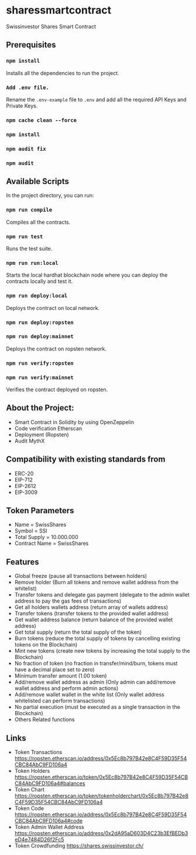 # sharessmartcontract
Swissinvestor Shares Smart Contract

## Prerequisites

### `npm install`

Installs all the dependencies to run the project.

### `Add .env file.`

Rename the `.env-example` file to `.env` and add all the required API Keys and Private Keys.

### `npm cache clean --force`
### `npm install`
### `npm audit fix`
### `npm audit`

## Available Scripts

In the project directory, you can run:

### `npm run compile`

Compiles all the contracts.

### `npm run test`

Runs the test suite.

### `npm run run:local`

Starts the local hardhat blockchain node where you can deploy the contracts locally and test it.

### `npm run deploy:local`

Deploys the contract on local network. 

### `npm run deploy:ropsten`
### `npm run deploy:mainnet`

Deploys the contract on ropsten network.

### `npm run verify:ropsten`
### `npm run verify:mainnet`

Verifies the contract deployed on ropsten.


## About the Project:
- Smart Contract in Solidity by using OpenZeppelin
- Code verification Etherscan
- Deployment (Ropsten)
- Audit MythX

## Compatibility with existing standards from 
- ERC-20
- EIP-712
- EIP-2612
- EIP-3009

## Token Parameters
- Name = SwissShares
- Symbol = SSI
- Total Supply = 10.000.000
- Contract Name = SwissShares

## Features
- Global freeze (pause all transactions between holders)
- Remove holder (Burn all tokens and remove wallet address from the whitelist)
- Transfer tokens and delegate gas payment (delegate to the admin wallet address to pay the gas fees of transactions)
- Get all holders wallets address (return array of wallets address)
- Transfer tokens (transfer tokens to the provided wallet address)
- Get wallet address balance (return balance of the provided wallet address)
- Get total supply (return the total supply of the token)
- Burn tokens (reduce the total supply of tokens by cancelling existing tokens on the Blockchain)
- Mint new tokens (create new tokens by increasing the total supply to the Blockchain)
- No fraction of token (no fraction in transfer/mind/burn, tokens must have a decimal place set to zero)
- Minimum transfer amount (1.00 token)
- Add/remove wallet address as admin (Only admin can add/remove wallet address and perform admin actions)
- Add/remove wallet wallet in the white list (Only wallet address whitelisted can perform transactions)
- No partial execution (must be executed as a single transaction in the Blockchain)
- Others Related functions

## Links
- Token Transactions https://ropsten.etherscan.io/address/0x5Ec8b797B42e8C4F59D35F54CBC84AbC9FD106a4
- Token Holders https://ropsten.etherscan.io/token/0x5Ec8b797B42e8C4F59D35F54CBC84AbC9FD106a4#balances
- Token Chart https://ropsten.etherscan.io/token/tokenholderchart/0x5Ec8b797B42e8C4F59D35F54CBC84AbC9FD106a4
- Token Code https://ropsten.etherscan.io/address/0x5Ec8b797B42e8C4F59D35F54CBC84AbC9FD106a4#code
- Token Admin Wallet Address https://ropsten.etherscan.io/address/0x2dA95aD603D4C23b3EfBEDb3eD4e7484D26f2Fc5
- Token Crowdfunding https://shares.swissinvestor.ch/ 
